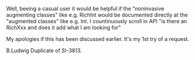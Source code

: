 Well, beeing a casual user it would be helpful if the "noninvasive augmenting classes" like e.g. RichInt would be documented directly at the "augmented classes" like e.g. Int.
I countinuously scroll in API "is there an RichXxx and does it add what I am looking for"

My apologies if this has been discussed earlier. It's my 1st try of a request.

B.Ludwig
Duplicate of SI-3813.
